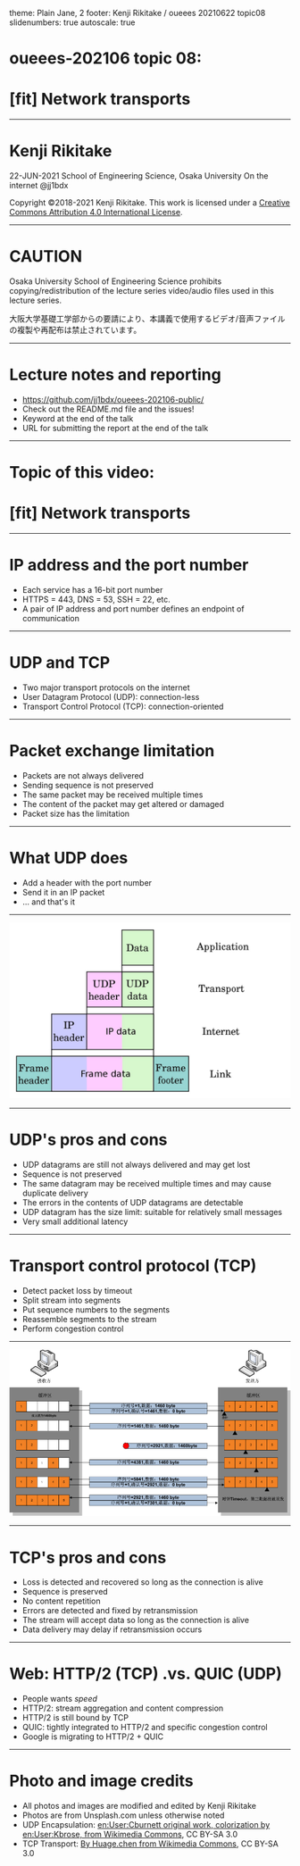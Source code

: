 theme: Plain Jane, 2
footer: Kenji Rikitake / oueees 20210622 topic08
slidenumbers: true
autoscale: true

# oueees-202106 topic 08:
# [fit] Network transports

<!-- Use Deckset 2.0, 16:9 aspect ratio -->

---

# Kenji Rikitake

22-JUN-2021
School of Engineering Science, Osaka University
On the internet
@jj1bdx

Copyright ©2018-2021 Kenji Rikitake.
This work is licensed under a [Creative Commons Attribution 4.0 International License](https://creativecommons.org/licenses/by/4.0/).

---

# CAUTION

Osaka University School of Engineering Science prohibits copying/redistribution of the lecture series video/audio files used in this lecture series.

大阪大学基礎工学部からの要請により、本講義で使用するビデオ/音声ファイルの複製や再配布は禁止されています。

---

# Lecture notes and reporting

* <https://github.com/jj1bdx/oueees-202106-public/>
* Check out the README.md file and the issues!
* Keyword at the end of the talk
* URL for submitting the report at the end of the talk

---

# Topic of this video:
# [fit] Network transports

---

# IP address and the port number

* Each service has a 16-bit port number
* HTTPS = 443, DNS = 53, SSH = 22, etc.
* A pair of IP address and port number defines an endpoint of communication

---

# UDP and TCP

* Two major transport protocols on the internet
* User Datagram Protocol (UDP): connection-less
* Transport Control Protocol (TCP): connection-oriented

---

# Packet exchange limitation

* Packets are not always delivered
* Sending sequence is not preserved
* The same packet may be received multiple times
* The content of the packet may get altered or damaged
* Packet size has the limitation

---

# What UDP does

* Add a header with the port number
* Send it in an IP packet
* ... and that's it

---

![fit](1280px-UDP_encapsulation.svg.jpg)

---

# UDP's pros and cons

* UDP datagrams are still not always delivered and may get lost
* Sequence is not preserved
* The same datagram may be received multiple times and may cause duplicate delivery
* The errors in the contents of UDP datagrams are detectable
* UDP datagram has the size limit: suitable for relatively small messages
* Very small additional latency

---

# Transport control protocol (TCP)

* Detect packet loss by timeout
* Split stream into segments
* Put sequence numbers to the segments
* Reassemble segments to the stream
* Perform congestion control

---

![fit](Tcp_transport_example.gif)

---

# TCP's pros and cons

* Loss is detected and recovered so long as the connection is alive
* Sequence is preserved
* No content repetition
* Errors are detected and fixed by retransmission
* The stream will accept data so long as the connection is alive
* Data delivery may delay if retransmission occurs

---

# Web: HTTP/2 (TCP) .vs. QUIC (UDP)

* People wants *speed*
* HTTP/2: stream aggregation and content compression
* HTTP/2 is still bound by TCP
* QUIC: tightly integrated to HTTP/2 and specific congestion control
* Google is migrating to HTTP/2 + QUIC

---

# Photo and image credits

* All photos and images are modified and edited by Kenji Rikitake
* Photos are from Unsplash.com unless otherwise noted
* UDP Encapsulation: [en:User:Cburnett original work, colorization by en:User:Kbrose, from Wikimedia Commons](https://commons.wikimedia.org/wiki/File:UDP_encapsulation.svg), CC BY-SA 3.0
* TCP Transport: [By Huage.chen from Wikimedia Commons](https://commons.wikimedia.org/wiki/File:Tcp_transport_example.gif), CC BY-SA 3.0

<!-- Photo and image credits here -->

<!--
Local Variables:
mode: markdown
coding: utf-8
End:
-->
